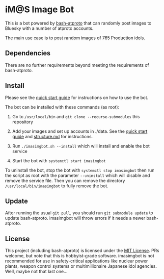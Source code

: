 # iM@S Image Bot

This is a bot powered by [bash-atproto](https://tangled.sh/@did:plc:s2cyuhd7je7eegffpnurnpud/bash-atproto) that can randomly post images to Bluesky with a number of atproto accounts.

The main use case is to post random images of 765 Production idols.

## Dependencies

There are no further requirements beyond meeting the requirements of bash-atproto.

## Install

Please see the [quick start guide](docs/QSG.md) for instructions on how to use the bot.

The bot can be installed with these commands (as root):

1. Go to `/usr/local/bin` and `git clone --recurse-submodules` this repository

2. Add your images and set up accounts in ./data. See the [quick start guide](docs/QSG.md) and [structure.md](docs/structure.md) for instructions.

3. Run `./imasimgbot.sh --install` which will install and enable the bot service

4. Start the bot with `systemctl start imasimgbot`

To uninstall the bot, stop the bot with `systemctl stop imasimgbot` then run the script as root with the parameter `--uninstall` which will disable and remove the service file. Then you can remove the directory `/usr/local/bin/imasimgbot` to fully remove the bot.

## Update

After running the usual `git pull`, you should run `git submodule update` to update bash-atproto. imasimgbot will throw errors if it needs a newer bash-atproto.

## License

This project (including bash-atproto) is licensed under the [MIT License](LICENSE). PRs welcome, but note that this is hobbyist-grade software. imasimgbot is not recommended for use in safety-critical applications like nuclear power plants, weapon control systems or multimillionaire Japanese idol agencies. Well, maybe not that last one...
